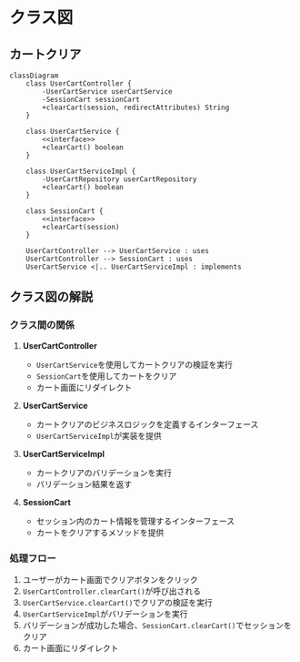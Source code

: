 # クラス図

## カートクリア

```mermaid
classDiagram
    class UserCartController {
        -UserCartService userCartService
        -SessionCart sessionCart
        +clearCart(session, redirectAttributes) String
    }
    
    class UserCartService {
        <<interface>>
        +clearCart() boolean
    }
    
    class UserCartServiceImpl {
        -UserCartRepository userCartRepository
        +clearCart() boolean
    }
    
    class SessionCart {
        <<interface>>
        +clearCart(session)
    }

    UserCartController --> UserCartService : uses
    UserCartController --> SessionCart : uses
    UserCartService <|.. UserCartServiceImpl : implements
```

## クラス図の解説

### クラス間の関係

1. **UserCartController**
   - `UserCartService`を使用してカートクリアの検証を実行
   - `SessionCart`を使用してカートをクリア
   - カート画面にリダイレクト

2. **UserCartService**
   - カートクリアのビジネスロジックを定義するインターフェース
   - `UserCartServiceImpl`が実装を提供

3. **UserCartServiceImpl**
   - カートクリアのバリデーションを実行
   - バリデーション結果を返す

4. **SessionCart**
   - セッション内のカート情報を管理するインターフェース
   - カートをクリアするメソッドを提供

### 処理フロー

1. ユーザーがカート画面でクリアボタンをクリック
2. `UserCartController.clearCart()`が呼び出される
3. `UserCartService.clearCart()`でクリアの検証を実行
4. `UserCartServiceImpl`がバリデーションを実行
5. バリデーションが成功した場合、`SessionCart.clearCart()`でセッションをクリア
6. カート画面にリダイレクト 